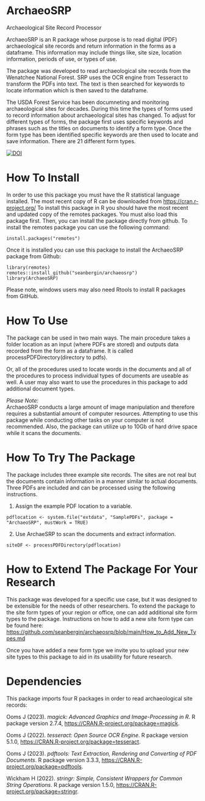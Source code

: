# ArchaeoSRP
Archaeological Site Record Processor

ArchaeoSRP is an R package whose purpose is to read digital (PDF) archaeological site records and return information in the forms as a dataframe. This information may include things like, site size, location information, periods of use, or types of use. 

The package was developed to read archaeological site records from the Wenatchee National Forest. SRP uses the OCR engine from Tesseract to transform the PDFs into text. The text is then searched for keywords to locate information which is then saved to the dataframe. 

The USDA Forest Service has been documneting and monitoring archaeological sites for decades. During this time the types of forms used to record information about archaeological sites has changed. To adjust for different types of forms, the package first uses specific keywords and phrases such as the titles on documents to identify a form type. Once the form type has been identified specific keywords are then used to locate and save information. There are 21 different form types. 

<a href="https://zenodo.org/badge/latestdoi/343913660"><img src="https://zenodo.org/badge/343913660.svg" alt="DOI"></a>


# How To Install

In order to use this package you must have the R statistical language installed. The most recent copy of R can be downloaded from  https://cran.r-project.org/
To install this package in R you should have the most recent and updated copy of the remotes packages. You must also load this package first. Then, you can install the package directly from github. To install the remotes package you can use the following command:


```shell
install.packages("remotes")
```

Once it is installed you can use this package to install the ArchaeoSRP package from Github:

```shell
library(remotes)
remotes::install_github("seanbergin/archaeosrp")
library(ArchaeoSRP)
```

Please note, windows users may also need Rtools to install R packages from GitHub.

# How To Use

The package can be used in two main ways. The main procedure takes a folder location as an input (where PDFs are stored) and outputs data recorded from the form as a dataframe. It is called processPDFDirectory(directory to pdfs).

Or, all of the procedures used to locate words in the documents and all of the procedures to process individual types of documents are useable as well. A user may also want to use the procedures in this package to add additional document types. 

*Please Note:*   
ArchaeoSRP conducts a large amount of image manipulation and therefore requires a substantial amount of computer resources. Attempting to use this package while conducting other tasks on your computer is not recommended. Also, the package can utilize up to 10Gb of hard drive space while it scans the documents.

# How To Try The Package

The package includes three example site records. The sites are not real but the documents contain information in a manner similar to actual documents. Three PDFs are included and can be processed using the following instructions.

1. Assign the example PDF location to a variable.
```shell
pdflocation <- system.file("extdata", "SamplePDFs", package = "ArchaeoSRP", mustWork = TRUE)
```
2. Use ArchaeSRP to scan the documents and extract information.
```shell
siteDF <- processPDFDirectory(pdflocation)
```

# How to Extend The Package For Your Research

This package was developed for a specific use case, but it was designed to be extensible for the needs of other researchers. To extend the package to the site form types of your region or office, one can add additional site form types to the package. Instructions on how to add a new site form type can be found here: <https://github.com/seanbergin/archaeosrp/blob/main/How_to_Add_New_Types.md>

Once you have added a new form type we invite you to upload your new site types to this package to aid in its usability for future research.

# Dependencies

This package imports four R packages in order to read archaeological site records:

  Ooms J (2023). _magick: Advanced Graphics and Image-Processing in R_. R package version 2.7.4, <https://CRAN.R-project.org/package=magick>.

  Ooms J (2022). _tesseract: Open Source OCR Engine_. R package version 5.1.0, <https://CRAN.R-project.org/package=tesseract>.

  Ooms J (2023). _pdftools: Text Extraction, Rendering and Converting of PDF Documents_. R package version 3.3.3,
  <https://CRAN.R-project.org/package=pdftools>.
  
  Wickham H (2022). _stringr: Simple, Consistent Wrappers for Common String Operations_. R package version 1.5.0,
  <https://CRAN.R-project.org/package=stringr>.
